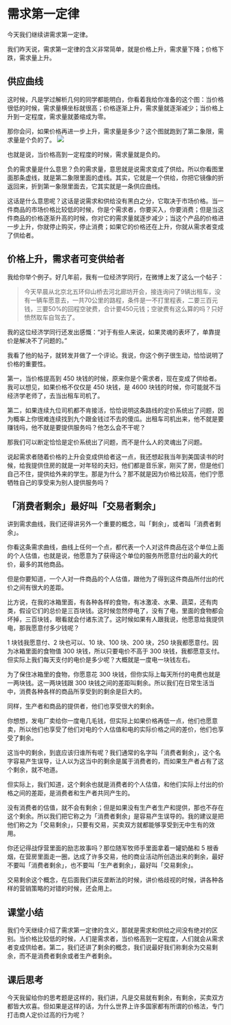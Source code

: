 # 需求第一定律
今天我们继续讲需求第一定律。

我们昨天说，需求第一定律的含义非常简单，就是价格上升，需求量下降；价格下跌，需求量上升。
## 供应曲线
这时候，凡是学过解析几何的同学都能明白，你看着我给你准备的这个图：当价格很低的时候，需求量横坐标就很高；价格逐渐上升，需求量就逐渐减少；当价格上升到一定程度，需求量就萎缩成为零。

那你会问，如果价格再进一步上升，需求量是多少？这个图就跑到了第二象限，需求量是个负的了。
![](https://raw.githubusercontent.com/dalong0514/selfstudy/master/图片链接库/薛兆丰/需求曲线3.jpg)

也就是说，当价格高到一定程度的时候，需求量就是负的。

负的需求量是什么意思？负的需求量，意思就是说需求变成了供给。所以你看图里面那条虚线，就是第二象限里面的虚线。其实，它就是一个供给，你把它镜像的折返回来，折到第一象限里面去，它其实就是一条供应曲线。

这话是什么意思呢？这话是说需求和供给没有黑白之分，它取决于市场价格。当一件商品的市场价格比较低的时候，你是个需求者，你要买入，你要消费；但是当这件商品的价格逐渐升高的时候，你对它的需求量就逐步减少；当这个产品的价格进一步上升，你就停止购买，停止消费；如果它的价格还在上升，你就从需求者变成了供给者。
## 价格上升，需求者可变供给者
我给你举个例子。好几年前，我有一位经济学同行，在微博上发了这么一个帖子：

> 今天早晨从北京北五环仰山桥去河北廊坊开会，接连询问了9辆出租车，没有一辆车愿意去，一共70公里的路程，条件是一不打里程表，二要三百元钱，三要50%的回程空驶费，合计要450元钱；空驶费有这么算的吗？只好愤然取车自驾去了。

我的这位经济学同行还发出感慨：“对于有些人来说，如果灵魂的表坏了，单靠提价是解决不了问题的。”

我看了他的帖子，就转发并做了一个评论。我说，你这个例子很生动，恰恰说明了价格的重要性。

第一，当价格提高到 450 块钱的时候，原来你是个需求者，现在变成了供给者。我可以想见，如果价格不仅仅是 450 块钱，是 4600 块钱的时候，你可能就不当经济学老师了，去当出租车司机了。

第二，如果连续九位司机都不肯接活，恰恰说明这条路线的定价系统出了问题，因为概率上你很难连续找到九个跟金钱过不去的傻瓜。出租车司机出来，他不就是要赚钱吗，他不就是要提供服务吗？他怎么会不干呢？

那我们可以断定恰恰是定价系统出了问题，而不是什么人的灵魂出了问题。

说起需求者随着价格的上升会变成供给者这一点，我还想起我当年到美国读书的时候，给我提供住房的就是一对年轻的夫妇，他们都是音乐家，刚买了房，但是他们自己不住，提供给外来的学生。那是为什么？那不就是因为价格比较高，他们宁愿牺牲自己的享受来为别人提供服务吗？
## 「消费者剩余」最好叫「交易者剩余」
讲到需求曲线，我们还得讲另外一个重要的概念，叫「剩余」，或者叫「消费者剩余」。

你看这条需求曲线，曲线上任何一个点，都代表一个人对这件商品在这个单位上面的个人估值，也就是说，他愿意为了获得这个单位的服务所愿意付出的最大的代价，最多的其他商品。

但是你要知道，一个人对一件商品的个人估值，跟他为了得到这件商品所付出的代价之间有很大的差距。

比方说，在我的冰箱里面，有各种各样的食物，有冰激凌、水果、蔬菜，还有肉类，假设它们的总价是三百块钱。这时候忽然停电了，没有了电，里面的食物都会坏掉，三百块钱，眼看就会付诸东流了。这时候如果有人跟我说，他愿意给我提供电，那我愿意付多少钱呢？

1 块钱我愿意付、2 块也可以、10 块、100 块、200 块，250 块我都愿意付。因为冰箱里面的食物值 300 块钱，所以只要电价不高于 300 块钱，我都愿意支付。但实际上我们每天支付的电价是多少呢？大概就是一度电一块钱左右。

为了保住冰箱里的食物，你愿意花 300 块钱，但你实际上每天所付的电费也就是一两块钱。这一两块钱跟 300 块钱之间的差距叫剩余。所以我们在日常生活当中，消费各种各样的商品所享受到的剩余是巨大的。

同样，生产者和商品的提供者，他们也享受很大的剩余。

你想想，发电厂卖给你一度电几毛钱，但实际上如果价格再低一点，他们也愿意卖，所以他们也享受了他们对电的个人估值和电的实际价格之间的差价，他们也享受了剩余。

这当中的剩余，到底应该归谁所有呢？我们通常的名字叫「消费者剩余」，这个名字容易产生误导，让人以为这当中的剩余是属于消费者的，而如果生产者占有了这个剩余，就不地道。

但实际上，我们知道，这个剩余也就是消费者的个人估值，和他们实际上付出的价格之间的差距，是消费者和生产者共同产生的。

没有消费者的估值，就不会有剩余；但是如果没有生产者生产和提供，那也不存在这个剩余。所以我们把它称之为「消费者剩余」是容易产生误导的。我的建议是把他们称之为「交易剩余」，只要有交易，买卖双方就都能够享受到无中生有的效用。

你还记得战俘营里面的励志故事吗？那位随军牧师手里面拿着一罐奶酪和 5 根香烟，在营房里面走一圈，达成了许多交易，他的商业活动所创造出来的剩余，最好不要叫「消费者剩余」，也不要叫「生产者剩余」，最好叫「交易剩余」。

交易剩余这个概念，在后面我们讲反垄断法的时候，讲价格歧视的时候，讲各种各样的营销策略的对错的时候，还会用上。

## 课堂小结
我们今天继续介绍了需求第一定律的含义，那就是需求和供给之间没有绝对的区别。当价格比较低的时候，人们是需求者，当价格高到一定程度，人们就会从需求者变成供给者。第二，我们还讲了剩余的概念，我们说最好我们称剩余为交易剩余，而不是消费者剩余或者生产者剩余。
## 课后思考
今天我留给你的思考题是这样的，我们讲，凡是交易就有剩余，有剩余，买卖双方都皆大欢喜。但如果是这样的话，为什么世界上许多国家都有所谓的价格法，专门打击商人定价过高的行为呢？